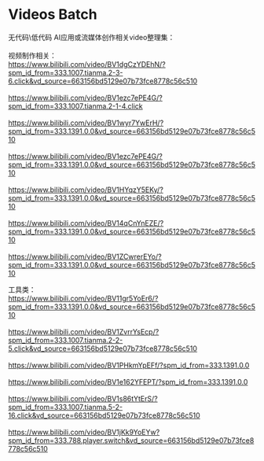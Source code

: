 # Videos Batch
无代码\低代码 AI应用或流媒体创作相关video整理集：<br>
<br>
视频制作相关：<br>
https://www.bilibili.com/video/BV1dgCzYDEhN/?spm_id_from=333.1007.tianma.2-3-6.click&vd_source=663156bd5129e07b73fce8778c56c510
<br><br>
https://www.bilibili.com/video/BV1ezc7ePE4G/?spm_id_from=333.1007.tianma.2-1-4.click
<br><br>
https://www.bilibili.com/video/BV1wyr7YwErH/?spm_id_from=333.1391.0.0&vd_source=663156bd5129e07b73fce8778c56c510
<br><br>
https://www.bilibili.com/video/BV1ezc7ePE4G/?spm_id_from=333.1391.0.0&vd_source=663156bd5129e07b73fce8778c56c510
<br><br>
https://www.bilibili.com/video/BV1HYqzY5EKy/?spm_id_from=333.1391.0.0&vd_source=663156bd5129e07b73fce8778c56c510
<br><br>
https://www.bilibili.com/video/BV14qCnYnEZE/?spm_id_from=333.1391.0.0&vd_source=663156bd5129e07b73fce8778c56c510
<br><br>
https://www.bilibili.com/video/BV1ZCwrerEYo/?spm_id_from=333.1391.0.0&vd_source=663156bd5129e07b73fce8778c56c510

工具类：<br>
https://www.bilibili.com/video/BV11gr5YoEr6/?spm_id_from=333.1391.0.0&vd_source=663156bd5129e07b73fce8778c56c510
<br><br>
https://www.bilibili.com/video/BV1ZvrrYsEcp/?spm_id_from=333.1007.tianma.2-2-5.click&vd_source=663156bd5129e07b73fce8778c56c510
<br><br>
https://www.bilibili.com/video/BV1PHkmYpEFf/?spm_id_from=333.1391.0.0
<br><br>
https://www.bilibili.com/video/BV1e162YFEPT/?spm_id_from=333.1391.0.0
<br><br>
https://www.bilibili.com/video/BV1s86tYtErS/?spm_id_from=333.1007.tianma.5-2-16.click&vd_source=663156bd5129e07b73fce8778c56c510
<br><br>
https://www.bilibili.com/video/BV1jKk9YoEYw?spm_id_from=333.788.player.switch&vd_source=663156bd5129e07b73fce8778c56c510